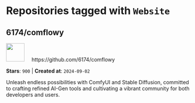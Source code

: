 # Repositories tagged with `Website`


## 6174/comflowy


<a href='https://github.com/6174/comflowy'>
<img src="https://avatars.githubusercontent.com/u/3872872?v=4" width="50" height="50"></a> &nbsp; &nbsp; https://github.com/6174/comflowy

**Stars**: `900` | **Created at**: `2024-09-02`


Unleash endless possibilities with ComfyUI and Stable Diffusion, committed to crafting refined AI-Gen tools and cultivating a vibrant community for both developers and users. 
